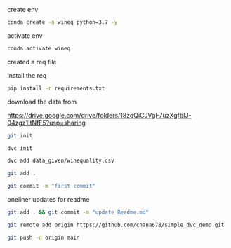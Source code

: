 create env

```zsh
conda create -n wineq python=3.7 -y
```

activate env

```zsh
conda activate wineq
```

created a req file

install the req

```zsh
pip install -r requirements.txt
```

download the data from

https://drive.google.com/drive/folders/18zqQiCJVgF7uzXgfbIJ-04zgz1ItNfF5?usp=sharing

```zsh
git init
```

```zsh
dvc init
```

```zsh
dvc add data_given/winequality.csv
```

```zsh
git add .
```

```zsh
git commit -m "first commit"
```

oneliner updates for readme

```zsh
git add . && git commit -m "update Readme.md"
```

```zsh
git remote add origin https://github.com/chana678/simple_dvc_demo.git

git push -u origin main
```
